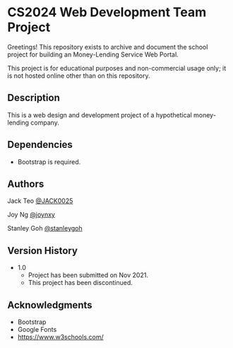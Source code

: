 # CS2024 Web Development Team Project

Greetings! This repository exists to archive and document the school project for building an Money-Lending Service Web Portal. 

This project is for educational purposes and non-commercial usage only; it is not hosted online other than on this repository.



## Description

This is a web design and development project of a hypothetical money-lending company.


## Dependencies

* Bootstrap is required.


## Authors

Jack Teo
[@JACK0025](https://github.com/JACK0025)

Joy Ng
[@joynxy](https://github.com/joynxy)

Stanley Goh
[@stanleygoh](https://github.com/stanleygoh)



## Version History

* 1.0
    * Project has been submitted on Nov 2021.
    * This project has been discontinued.
    


## Acknowledgments

* Bootstrap 
* Google Fonts
* https://www.w3schools.com/

